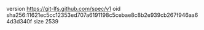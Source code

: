 version https://git-lfs.github.com/spec/v1
oid sha256:11621ec5cc12353ed707a6191198c5cebae8c8b2e939cb267f946aa64d3d340f
size 2539

